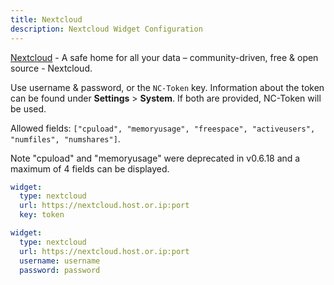 ```yaml
---
title: Nextcloud
description: Nextcloud Widget Configuration
---
```


[Nextcloud](https://github.com/nextcloud) - A safe home for all your data – community-driven, free & open source - Nextcloud.

Use username & password, or the `NC-Token` key. Information about the token can be found under **Settings** > **System**. If both are provided, NC-Token will be used.

Allowed fields: `["cpuload", "memoryusage", "freespace", "activeusers", "numfiles", "numshares"]`.

Note "cpuload" and "memoryusage" were deprecated in v0.6.18 and a maximum of 4 fields can be displayed.

```yaml
widget:
  type: nextcloud
  url: https://nextcloud.host.or.ip:port
  key: token
```

```yaml
widget:
  type: nextcloud
  url: https://nextcloud.host.or.ip:port
  username: username
  password: password
```
